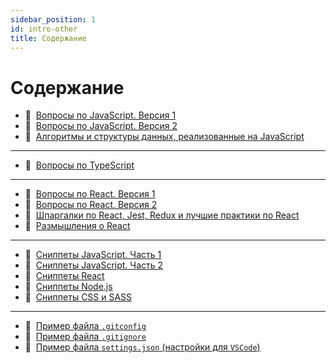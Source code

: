 ```yaml
---
sidebar_position: 1
id: intro-other
title: Содержание
---
```


# Содержание

- :memo:&nbsp;&nbsp;[Вопросы по JavaScript. Версия 1](https://my-js.org/docs/other/js-questions)
- :memo:&nbsp;&nbsp;[Вопросы по JavaScript. Версия 2](https://my-js.org/docs/other/js-questions2)
- :memo:&nbsp;&nbsp;[Алгоритмы и структуры данных, реализованные на JavaScript](https://my-js.org/docs/other/js-algorithms)

---

- :memo:&nbsp;&nbsp;[Вопросы по TypeScript](https://my-js.org/docs/other/ts-questions)

---

- :memo:&nbsp;&nbsp;[Вопросы по React. Версия 1](https://my-js.org/docs/other/react-questions)
- :memo:&nbsp;&nbsp;[Вопросы по React. Версия 2](https://my-js.org/docs/other/react-questions2)
- :memo:&nbsp;&nbsp;[Шпаргалки по React, Jest, Redux и лучшие практики по React](https://my-js.org/docs/other/best-practices)
- :page_facing_up:&nbsp;&nbsp;[Размышления о React](https://my-js.org/docs/other/react-philosophies)

---

- :bookmark:&nbsp;&nbsp;[Сниппеты JavaScript. Часть 1](https://my-js.org/docs/other/snippets-js)
- :bookmark:&nbsp;&nbsp;[Сниппеты JavaScript. Часть 2](https://my-js.org/docs/other/snippets-js2)
- :bookmark:&nbsp;&nbsp;[Сниппеты React](https://my-js.org/docs/other/snippets-react)
- :bookmark:&nbsp;&nbsp;[Сниппеты Node.js](https://my-js.org/docs/other/snippets-node)
- :bookmark:&nbsp;&nbsp;[Сниппеты CSS и SASS](https://my-js.org/docs/other/snippets-css)

---

- :floppy_disk:&nbsp;&nbsp;[Пример файла `.gitconfig`](https://my-js.org/docs/other/gitconfig)
- :floppy_disk:&nbsp;&nbsp;[Пример файла `.gitignore`](https://my-js.org/docs/other/gitignore)
- :floppy_disk:&nbsp;&nbsp;[Пример файла `settings.json` (настройки для `VSCode`)](https://my-js.org/docs/other/settings)

